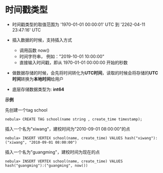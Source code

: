 # 时间戳类型
- 时间戳类型的取值范围为 '1970-01-01 00:00:01' UTC  到  '2262-04-11 23:47:16' UTC

- 插入数据的时候，支持插入方式
    - 调用函数 now()
    - 时间字符串， 例如："2019-10-01 10:00:00"
    - 直接输入时间戳，即从 1970-01-01 00:00:00 开始的秒数

- 做数据存储的时候，会先将时间转化为**UTC时间**，读取的时候会将存储的**UTC时间**转换为**本地时间**给用户

- 底层存储数据类型为: **int64**

**示例**

先创建一个tag school

```
nebula> CREATE TAG school(name string , create_time timestamp);
```

插入一个名为"xiwang"，建校时间为"2010-09-01 08:00:00"的点

```
nebula> INSERT VERTEX school(name, create_time) VALUES hash("xiwang"):("xiwang", "2010-09-01 08:00:00")
```

插入一个名为"guangming"，建校时间为现在的点

```
nebula> INSERT VERTEX school(name, create_time) VALUES hash("guangming"):("guangming", now())
```
